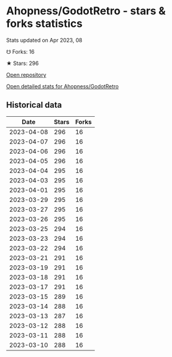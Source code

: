 # Ahopness/GodotRetro - stars & forks statistics

Stats updated on Apr 2023, 08

☋ Forks: 16

★ Stars: 296

[Open repository](https://github.com/Ahopness/GodotRetro)

[Open detailed stats for Ahopness/GodotRetro](https://reviewgithub.com/rep/Ahopness/GodotRetro)

## Historical data
| Date | Stars | Forks |
|------|-------|-------|
| 2023-04-08 | 296 | 16 | 
| 2023-04-07 | 296 | 16 | 
| 2023-04-06 | 296 | 16 | 
| 2023-04-05 | 296 | 16 | 
| 2023-04-04 | 295 | 16 | 
| 2023-04-03 | 295 | 16 | 
| 2023-04-01 | 295 | 16 | 
| 2023-03-29 | 295 | 16 | 
| 2023-03-27 | 295 | 16 | 
| 2023-03-26 | 295 | 16 | 
| 2023-03-25 | 294 | 16 | 
| 2023-03-23 | 294 | 16 | 
| 2023-03-22 | 294 | 16 | 
| 2023-03-21 | 291 | 16 | 
| 2023-03-19 | 291 | 16 | 
| 2023-03-18 | 291 | 16 | 
| 2023-03-17 | 291 | 16 | 
| 2023-03-15 | 289 | 16 | 
| 2023-03-14 | 288 | 16 | 
| 2023-03-13 | 287 | 16 | 
| 2023-03-12 | 288 | 16 | 
| 2023-03-11 | 288 | 16 | 
| 2023-03-10 | 288 | 16 | 

